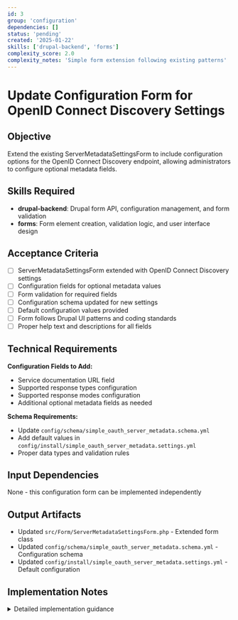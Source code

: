 ```yaml
---
id: 3
group: 'configuration'
dependencies: []
status: 'pending'
created: '2025-01-22'
skills: ['drupal-backend', 'forms']
complexity_score: 2.0
complexity_notes: 'Simple form extension following existing patterns'
---
```


# Update Configuration Form for OpenID Connect Discovery Settings

## Objective

Extend the existing ServerMetadataSettingsForm to include configuration options for the OpenID Connect Discovery endpoint, allowing administrators to configure optional metadata fields.

## Skills Required

- **drupal-backend**: Drupal form API, configuration management, and form validation
- **forms**: Form element creation, validation logic, and user interface design

## Acceptance Criteria

- [ ] ServerMetadataSettingsForm extended with OpenID Connect Discovery settings
- [ ] Configuration fields for optional metadata values
- [ ] Form validation for required fields
- [ ] Configuration schema updated for new settings
- [ ] Default configuration values provided
- [ ] Form follows Drupal UI patterns and coding standards
- [ ] Proper help text and descriptions for all fields

## Technical Requirements

**Configuration Fields to Add:**

- Service documentation URL field
- Supported response types configuration
- Supported response modes configuration
- Additional optional metadata fields as needed

**Schema Requirements:**

- Update `config/schema/simple_oauth_server_metadata.schema.yml`
- Add default values in `config/install/simple_oauth_server_metadata.settings.yml`
- Proper data types and validation rules

## Input Dependencies

None - this configuration form can be implemented independently

## Output Artifacts

- Updated `src/Form/ServerMetadataSettingsForm.php` - Extended form class
- Updated `config/schema/simple_oauth_server_metadata.schema.yml` - Configuration schema
- Updated `config/install/simple_oauth_server_metadata.settings.yml` - Default configuration

## Implementation Notes

<details>
<summary>Detailed implementation guidance</summary>

### Form Extension

Extend the existing `buildForm()` method in `ServerMetadataSettingsForm`:

```php
public function buildForm(array $form, FormStateInterface $form_state): array {
  $form = parent::buildForm($form, $form_state);
  $config = $this->config('simple_oauth_server_metadata.settings');

  // Add OpenID Connect Discovery section
  $form['openid_discovery'] = [
    '#type' => 'details',
    '#title' => $this->t('OpenID Connect Discovery'),
    '#description' => $this->t('Configuration for the OpenID Connect Discovery endpoint at /.well-known/openid-configuration'),
    '#open' => TRUE,
  ];


  $form['openid_discovery']['service_documentation'] = [
    '#type' => 'url',
    '#title' => $this->t('Service Documentation URL'),
    '#description' => $this->t('URL to documentation about the OpenID Connect implementation.'),
    '#default_value' => $config->get('service_documentation') ?? 'https://www.drupal.org/project/simple_oauth',
  ];

  $form['openid_discovery']['response_types_supported'] = [
    '#type' => 'checkboxes',
    '#title' => $this->t('Supported Response Types'),
    '#description' => $this->t('Select the OAuth 2.0 response types that are supported.'),
    '#options' => [
      'code' => 'code',
      'token' => 'token',
      'id_token' => 'id_token',
      'code id_token' => 'code id_token',
    ],
    '#default_value' => $config->get('response_types_supported') ?? ['code', 'id_token', 'code id_token'],
  ];

  $form['openid_discovery']['response_modes_supported'] = [
    '#type' => 'checkboxes',
    '#title' => $this->t('Supported Response Modes'),
    '#description' => $this->t('Select the OAuth 2.0 response modes that are supported.'),
    '#options' => [
      'query' => 'query',
      'fragment' => 'fragment',
    ],
    '#default_value' => $config->get('response_modes_supported') ?? ['query', 'fragment'],
  ];

  return $form;
}
```

### Form Validation

Add validation in `validateForm()`:

```php
public function validateForm(array &$form, FormStateInterface $form_state): void {
  parent::validateForm($form, $form_state);

  // Validate at least one response type is selected
  $response_types = array_filter($form_state->getValue('response_types_supported'));
  if (empty($response_types)) {
    $form_state->setErrorByName('response_types_supported', $this->t('At least one response type must be selected.'));
  }
}
```

### Configuration Schema Update

Add to `config/schema/simple_oauth_server_metadata.schema.yml`:

```yaml
simple_oauth_server_metadata.settings:
  type: config_object
  label: 'Simple OAuth Server Metadata settings'
  mapping:
    # ... existing fields ...
    service_documentation:
      type: string
      label: 'Service Documentation URL'
    response_types_supported:
      type: sequence
      label: 'Supported Response Types'
      sequence:
        type: string
    response_modes_supported:
      type: sequence
      label: 'Supported Response Modes'
      sequence:
        type: string
```

### Default Configuration

Update `config/install/simple_oauth_server_metadata.settings.yml`:

```yaml
# ... existing settings ...
service_documentation: 'https://www.drupal.org/project/simple_oauth'
response_types_supported:
  - 'code'
  - 'id_token'
  - 'code id_token'
response_modes_supported:
  - 'query'
  - 'fragment'
```

### Key Implementation Points

- Provide sensible default values
- Add proper validation for required fields
- Follow existing form patterns in the module
- Include helpful descriptions for all fields
- Use proper Drupal form API elements
- The endpoint is always available when the module is enabled
</details>
